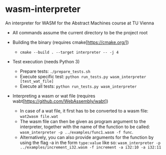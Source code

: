 # wasm-interpreter
An interpreter for WASM for the Abstract Machines course at TU Vienna

- All commands assume the current directory to be the project root
- Building the binary (requires cmake[https://cmake.org/])
  - `cmake --build . --target interpreter -- -j 4`

- Test execution (needs Python 3)
  - Prepare tests: `./prepare_tests.sh`
  - Execute specific test: `python run_tests.py wasm_interpreter [test_wat_file]`
  - Execute all tests: `python run_tests.py wasm_interpreter`
    
- Interpreting a wasm or wat file (requires wabt[https://github.com/WebAssembly/wabt])
  - In case of a wat file, it first has to be converted to a wasm file: `wat2wasm file.wat`
  - The wasm file can then be given as program argument to the interpreter, together with the 
  name of the function to be called: `wasm_interpreter -p ../examples/func1.wasm -f func`.
  - Alternatively, you can also provide arguments for the function by using the flag -a in the form `type:value` like so: 
  `wasm_interpreter -p ../examples/increment_i32.wasm -f increment -a i32:10 -a i32:11`
